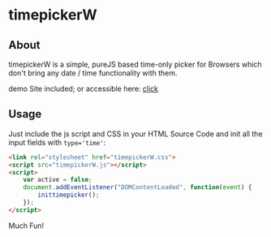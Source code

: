 # timepickerW
## About
timepickerW is a simple, pureJS based time-only picker for Browsers which don't bring any date / time functionality with them.    
    
demo Site included; or accessible here: [click](https://kingspride.github.io/timepickerW/)

## Usage
Just include the js script and CSS in your HTML Source Code and init all the input fields with `type='time'`:
```HTML
<link rel="stylesheet" href="timepickerW.css">
<script src="timepickerW.js"></script>
<script>
    var active = false;
    document.addEventListener("DOMContentLoaded", function(event) {
        inittimepicker();
    });
</script>
```
    
Much Fun!
